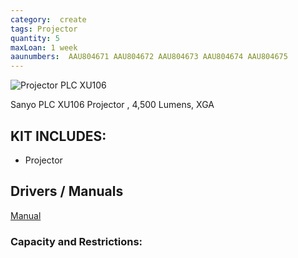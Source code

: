 ```yaml
---
category:  create
tags: Projector
quantity: 5
maxLoan: 1 week
aaunumbers:  AAU804671 AAU804672 AAU804673 AAU804674 AAU804675
---
```

![Projector PLC XU106](https://www.projectorcentral.com/images/projectors2/img5315.jpg)

Sanyo PLC XU106 Projector , 4,500 Lumens, XGA
## KIT INCLUDES:
-  Projector

## Drivers / Manuals
[Manual](https://www.projectorcentral.com/pdf/projector_manual_5315.pdf)



### Capacity and Restrictions:
